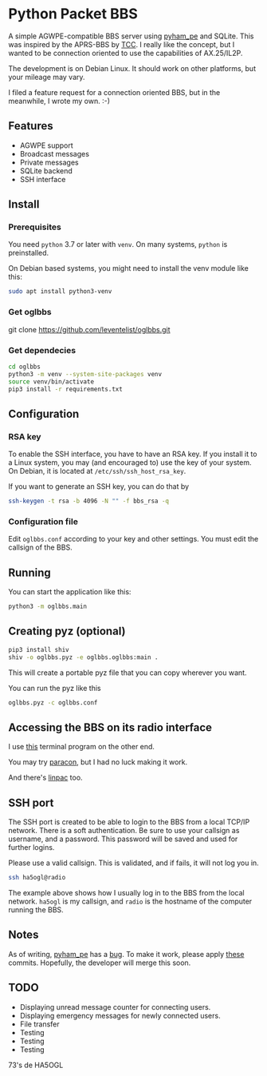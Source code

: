 # Python Packet BBS

A simple AGWPE-compatible BBS server using [pyham_pe](https://github.com/mfncooper/pyham_pe) and SQLite. This was inspired by the APRS-BBS by [TCC](https://github.com/TheCommsChannel/TC2-APRS-BBS). I really like the concept, but I wanted to be connection oriented to use the capabilities of AX.25/IL2P.

The development is on Debian Linux. It should work on other platforms, but your mileage may vary.

I filed a feature request for a connection oriented BBS, but in the meanwhile, I wrote my own. :-)


## Features

* AGWPE support
* Broadcast messages
* Private messages
* SQLite backend
* SSH interface


## Install

### Prerequisites

You need `python` 3.7 or later with `venv`. On many systems, `python` is preinstalled.

On Debian based systems, you might need to install the venv module like this:

```bash
sudo apt install python3-venv
```

### Get oglbbs

git clone https://github.com/leventelist/oglbbs.git

### Get dependecies


```bash
cd oglbbs
python3 -m venv --system-site-packages venv
source venv/bin/activate
pip3 install -r requirements.txt
```


## Configuration

### RSA key

To enable the SSH interface, you have to have an RSA key. If you install it to
a Linux system, you may (and encouraged to) use the key of your system. On
Debian, it is located at `/etc/ssh/ssh_host_rsa_key`.

If you want to generate an SSH key, you can do that by

```bash
ssh-keygen -t rsa -b 4096 -N "" -f bbs_rsa -q
```
### Configuration file

Edit `oglbbs.conf` according to your key and other settings. You must edit the callsign of the BBS.


## Running

You can start the application like this:

```bash
python3 -m oglbbs.main
```

## Creating pyz (optional)

```bash
pip3 install shiv
shiv -o oglbbs.pyz -e oglbbs.oglbbs:main .
```
This will create a portable pyz file that you can copy wherever you want.

You can run the pyz like this

```bash
oglbbs.pyz -c oglbbs.conf
```


## Accessing the BBS on its radio interface

I use [this](https://github.com/jmkristian/agwpe-tools) terminal program on the other end.

You may try [paracon](https://github.com/mfncooper/paracon), but I had no luck making it work.

And there's [linpac](https://sourceforge.net/projects/linpac/) too.


## SSH port

The SSH port is created to be able to login to the BBS from a local TCP/IP network. There is a soft authentication. Be sure to use your callsign as username, and a password. This password will be saved and used for further logins.

Please use a valid callsign. This is validated, and if fails, it will not log you in.

```bash
ssh ha5ogl@radio
```

The example above shows how I usually log in to the BBS from the local network. `ha5ogl` is my callsign, and `radio` is the hostname of the computer running the BBS.


## Notes

As of writing, [pyham_pe](https://github.com/mfncooper/pyham_pe) has a [bug](https://github.com/mfncooper/pyham_pe/issues/3). To make it work,
please apply [these](https://github.com/mfncooper/pyham_pe/pull/4/commits) commits. Hopefully, the developer will merge this soon.

## TODO

* Displaying unread message counter for connecting users.
* Displaying emergency messages for newly connected users.
* File transfer
* Testing
* Testing
* Testing

73's de HA5OGL
